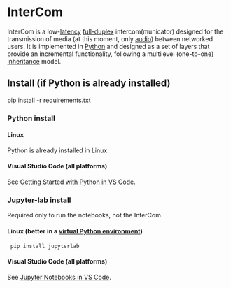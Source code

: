 # InterCom

InterCom is a low-[latency](https://en.wikipedia.org/wiki/Latency_(engineering)) [full-duplex](https://en.wikipedia.org/wiki/Duplex_(telecommunications)#FULL-DUPLEX) intercom(municator) designed for the transmission of media (at this moment, only [audio](https://en.wikipedia.org/wiki/Digital_audio)) between networked users. It is implemented in [Python](https://www.python.org/) and designed as a set of layers that provide an incremental functionality, following a multilevel (one-to-one) [inheritance](https://en.wikipedia.org/wiki/Inheritance_(object-oriented_programming)) model.

## Install (if Python is already installed)

   pip install -r requirements.txt

### Python install

#### Linux

Python is already installed in Linux.

#### Visual Studio Code (all platforms)

See [Getting Started with Python in VS Code](https://code.visualstudio.com/docs/python/python-tutorial#_install-a-python-interpreter).

### Jupyter-lab install

Required only to run the notebooks, not the InterCom.

#### Linux (better in a [virtual Python environment](https://docs.python.org/3/library/venv.html))

     pip install jupyterlab

#### Visual Studio Code (all platforms)

See [Jupyter Notebooks in VS Code](https://code.visualstudio.com/docs/datascience/jupyter-notebooks).

